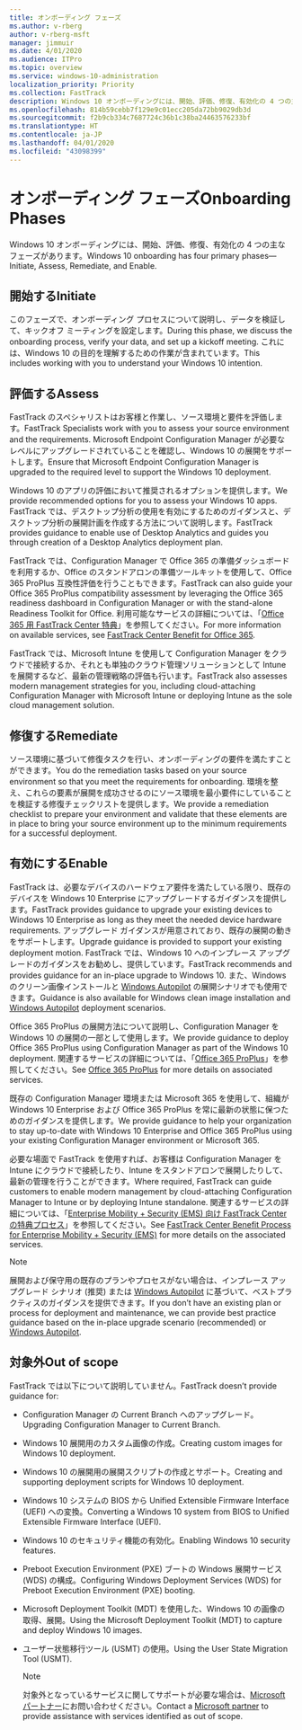 ```yaml
---
title: オンボーディング フェーズ
ms.author: v-rberg
author: v-rberg-msft
manager: jimmuir
ms.date: 4/01/2020
ms.audience: ITPro
ms.topic: overview
ms.service: windows-10-administration
localization_priority: Priority
ms.collection: FastTrack
description: Windows 10 オンボーディングには、開始、評価、修復、有効化の 4 つの主なフェーズがあります。
ms.openlocfilehash: 814b59cebb7f129e9c01ecc205da72bb9029db3d
ms.sourcegitcommit: f2b9cb334c7687724c36b1c38ba24463576233bf
ms.translationtype: HT
ms.contentlocale: ja-JP
ms.lasthandoff: 04/01/2020
ms.locfileid: "43098399"
---
```

# <a name="onboarding-phases"></a><span data-ttu-id="a9cb1-103">オンボーディング フェーズ</span><span class="sxs-lookup"><span data-stu-id="a9cb1-103">Onboarding Phases</span></span>

<span data-ttu-id="a9cb1-104">Windows 10 オンボーディングには、開始、評価、修復、有効化の 4 つの主なフェーズがあります。</span><span class="sxs-lookup"><span data-stu-id="a9cb1-104">Windows 10 onboarding has four primary phases—Initiate, Assess, Remediate, and Enable.</span></span>

## <a name="initiate"></a><span data-ttu-id="a9cb1-105">開始する</span><span class="sxs-lookup"><span data-stu-id="a9cb1-105">Initiate</span></span>

<span data-ttu-id="a9cb1-106">このフェーズで、オンボーディング プロセスについて説明し、データを検証して、キックオフ ミーティングを設定します。</span><span class="sxs-lookup"><span data-stu-id="a9cb1-106">During this phase, we discuss the onboarding process, verify your data, and set up a kickoff meeting.</span></span> <span data-ttu-id="a9cb1-107">これには、Windows 10 の目的を理解するための作業が含まれています。</span><span class="sxs-lookup"><span data-stu-id="a9cb1-107">This includes working with you to understand your Windows 10 intention.</span></span>

## <a name="assess"></a><span data-ttu-id="a9cb1-108">評価する</span><span class="sxs-lookup"><span data-stu-id="a9cb1-108">Assess</span></span>

<span data-ttu-id="a9cb1-109">FastTrack のスペシャリストはお客様と作業し、ソース環境と要件を評価します。</span><span class="sxs-lookup"><span data-stu-id="a9cb1-109">FastTrack Specialists work with you to assess your source environment and the requirements.</span></span> <span data-ttu-id="a9cb1-110">Microsoft Endpoint Configuration Manager が必要なレベルにアップグレードされていることを確認し、Windows 10 の展開をサポートします。</span><span class="sxs-lookup"><span data-stu-id="a9cb1-110">Ensure that Microsoft Endpoint Configuration Manager is upgraded to the required level to support the Windows 10 deployment.</span></span> 

<span data-ttu-id="a9cb1-111">Windows 10 のアプリの評価において推奨されるオプションを提供します。</span><span class="sxs-lookup"><span data-stu-id="a9cb1-111">We provide recommended options for you to assess your Windows 10 apps.</span></span> <span data-ttu-id="a9cb1-112">FastTrack では、デスクトップ分析の使用を有効にするためのガイダンスと、デスクトップ分析の展開計画を作成する方法について説明します。</span><span class="sxs-lookup"><span data-stu-id="a9cb1-112">FastTrack provides guidance to enable use of Desktop Analytics and guides you through creation of a Desktop Analytics deployment plan.</span></span>

<span data-ttu-id="a9cb1-113">FastTrack では、Configuration Manager で Office 365 の準備ダッシュボードを利用するか、Office のスタンドアロンの準備ツールキットを使用して、Office 365 ProPlus 互換性評価を行うこともできます。</span><span class="sxs-lookup"><span data-stu-id="a9cb1-113">FastTrack can also guide your Office 365 ProPlus compatibility assessment by leveraging the Office 365 readiness dashboard in Configuration Manager or with the stand-alone Readiness Toolkit for Office.</span></span> <span data-ttu-id="a9cb1-114">利用可能なサービスの詳細については、「[Office 365 用 FastTrack Center 特典](O365-fasttrack-benefit-for-office-365.md)」を参照してください。</span><span class="sxs-lookup"><span data-stu-id="a9cb1-114">For more information on available services, see [FastTrack Center Benefit for Office 365](O365-fasttrack-benefit-for-office-365.md).</span></span> 

<span data-ttu-id="a9cb1-115">FastTrack では、Microsoft Intune を使用して Configuration Manager をクラウドで接続するか、それとも単独のクラウド管理ソリューションとして Intune を展開するなど、最新の管理戦略の評価も行います。</span><span class="sxs-lookup"><span data-stu-id="a9cb1-115">FastTrack also assesses modern management strategies for you, including cloud-attaching Configuration Manager with Microsoft Intune or deploying Intune as the sole cloud management solution.</span></span>

## <a name="remediate"></a><span data-ttu-id="a9cb1-116">修復する</span><span class="sxs-lookup"><span data-stu-id="a9cb1-116">Remediate</span></span>

<span data-ttu-id="a9cb1-117">ソース環境に基づいて修復タスクを行い、オンボーディングの要件を満たすことができます。</span><span class="sxs-lookup"><span data-stu-id="a9cb1-117">You do the remediation tasks based on your source environment so that you meet the requirements for onboarding.</span></span> <span data-ttu-id="a9cb1-118">環境を整え、これらの要素が展開を成功させるのにソース環境を最小要件にしていることを検証する修復チェックリストを提供します。</span><span class="sxs-lookup"><span data-stu-id="a9cb1-118">We provide a remediation checklist to prepare your environment and validate that these elements are in place to bring your source environment up to the minimum requirements for a successful deployment.</span></span> 

## <a name="enable"></a><span data-ttu-id="a9cb1-119">有効にする</span><span class="sxs-lookup"><span data-stu-id="a9cb1-119">Enable</span></span>

<span data-ttu-id="a9cb1-120">FastTrack は、必要なデバイスのハードウェア要件を満たしている限り、既存のデバイスを Windows 10 Enterprise にアップグレードするガイダンスを提供します。</span><span class="sxs-lookup"><span data-stu-id="a9cb1-120">FastTrack provides guidance to upgrade your existing devices to Windows 10 Enterprise as long as they meet the needed device hardware requirements.</span></span> <span data-ttu-id="a9cb1-121">アップグレード ガイダンスが用意されており、既存の展開の動きをサポートします。</span><span class="sxs-lookup"><span data-stu-id="a9cb1-121">Upgrade guidance is provided to support your existing deployment motion.</span></span> <span data-ttu-id="a9cb1-122">FastTrack では、Windows 10 へのインプレース アップグレードのガイダンスをお勧めし、提供しています。</span><span class="sxs-lookup"><span data-stu-id="a9cb1-122">FastTrack recommends and provides guidance for an in-place upgrade to Windows 10.</span></span> <span data-ttu-id="a9cb1-123">また、Windows のクリーン画像インストールと [Windows Autopilot](EMS-onboarding-phases.md#windows-autopilot) の展開シナリオでも使用できます。</span><span class="sxs-lookup"><span data-stu-id="a9cb1-123">Guidance is also available for Windows clean image installation and [Windows Autopilot](EMS-onboarding-phases.md#windows-autopilot) deployment scenarios.</span></span> 

<span data-ttu-id="a9cb1-124">Office 365 ProPlus の展開方法について説明し、Configuration Manager を Windows 10 の展開の一部として使用します。</span><span class="sxs-lookup"><span data-stu-id="a9cb1-124">We provide guidance to deploy Office 365 ProPlus using Configuration Manager as part of the Windows 10 deployment.</span></span> <span data-ttu-id="a9cb1-125">関連するサービスの詳細については、「[Office 365 ProPlus](O365-onboarding-and-migration.md#office-365-proplus)」を参照してください。</span><span class="sxs-lookup"><span data-stu-id="a9cb1-125">See [Office 365 ProPlus](O365-onboarding-and-migration.md#office-365-proplus) for more details on associated services.</span></span>

<span data-ttu-id="a9cb1-126">既存の Configuration Manager 環境または Microsoft 365 を使用して、組織が Windows 10 Enterprise および Office 365 ProPlus を常に最新の状態に保つためのガイダンスを提供します。</span><span class="sxs-lookup"><span data-stu-id="a9cb1-126">We provide guidance to help your organization to stay up-to-date with Windows 10 Enterprise and Office 365 ProPlus using your existing Configuration Manager environment or Microsoft 365.</span></span>

<span data-ttu-id="a9cb1-127">必要な場面で FastTrack を使用すれば、お客様は Configuration Manager を Intune にクラウドで接続したり、Intune をスタンドアロンで展開したりして、最新の管理を行うことができます。</span><span class="sxs-lookup"><span data-stu-id="a9cb1-127">Where required, FastTrack can guide customers to enable modern management by cloud-attaching Configuration Manager to Intune or by deploying Intune standalone.</span></span> <span data-ttu-id="a9cb1-128">関連するサービスの詳細については、「[Enterprise Mobility + Security (EMS) 向け FastTrack Center の特典プロセス](EMS-fasttrack-process.md)」を参照してください。</span><span class="sxs-lookup"><span data-stu-id="a9cb1-128">See [FastTrack Center Benefit Process for Enterprise Mobility + Security (EMS)](EMS-fasttrack-process.md) for more details on the associated services.</span></span>

> [!NOTE]
> <span data-ttu-id="a9cb1-129">展開および保守用の既存のプランやプロセスがない場合は、インプレース アップグレード シナリオ (推奨) または [Windows Autopilot](EMS-onboarding-phases.md#windows-autopilot) に基づいて、ベストプラクティスのガイダンスを提供できます。</span><span class="sxs-lookup"><span data-stu-id="a9cb1-129">If you don’t have an existing plan or process for deployment and maintenance, we can provide best practice guidance based on the in-place upgrade scenario (recommended) or [Windows Autopilot](EMS-onboarding-phases.md#windows-autopilot).</span></span>

## <a name="out-of-scope"></a><span data-ttu-id="a9cb1-130">対象外</span><span class="sxs-lookup"><span data-stu-id="a9cb1-130">Out of scope</span></span>

<span data-ttu-id="a9cb1-131">FastTrack では以下について説明していません。</span><span class="sxs-lookup"><span data-stu-id="a9cb1-131">FastTrack doesn’t provide guidance for:</span></span>

- <span data-ttu-id="a9cb1-132">Configuration Manager の Current Branch へのアップグレード。</span><span class="sxs-lookup"><span data-stu-id="a9cb1-132">Upgrading Configuration Manager to Current Branch.</span></span>
- <span data-ttu-id="a9cb1-133">Windows 10 展開用のカスタム画像の作成。</span><span class="sxs-lookup"><span data-stu-id="a9cb1-133">Creating custom images for Windows 10 deployment.</span></span>
- <span data-ttu-id="a9cb1-134">Windows 10 の展開用の展開スクリプトの作成とサポート。</span><span class="sxs-lookup"><span data-stu-id="a9cb1-134">Creating and supporting deployment scripts for Windows 10 deployment.</span></span>
- <span data-ttu-id="a9cb1-135">Windows 10 システムの BIOS から Unified Extensible Firmware Interface (UEFI) への変換。</span><span class="sxs-lookup"><span data-stu-id="a9cb1-135">Converting a Windows 10 system from BIOS to Unified Extensible Firmware Interface (UEFI).</span></span>
- <span data-ttu-id="a9cb1-136">Windows 10 のセキュリティ機能の有効化。</span><span class="sxs-lookup"><span data-stu-id="a9cb1-136">Enabling Windows 10 security features.</span></span> 
- <span data-ttu-id="a9cb1-137">Preboot Execution Environment (PXE) ブートの Windows 展開サービス (WDS) の構成。</span><span class="sxs-lookup"><span data-stu-id="a9cb1-137">Configuring Windows Deployment Services (WDS) for Preboot Execution Environment (PXE) booting.</span></span>
- <span data-ttu-id="a9cb1-138">Microsoft Deployment Toolkit (MDT) を使用した、Windows 10 の画像の取得、展開。</span><span class="sxs-lookup"><span data-stu-id="a9cb1-138">Using the Microsoft Deployment Toolkit (MDT) to capture and deploy Windows 10 images.</span></span>
- <span data-ttu-id="a9cb1-139">ユーザー状態移行ツール (USMT) の使用。</span><span class="sxs-lookup"><span data-stu-id="a9cb1-139">Using the User State Migration Tool (USMT).</span></span>

  > [!NOTE]
  > <span data-ttu-id="a9cb1-140">対象外となっているサービスに関してサポートが必要な場合は、[Microsoft パートナー](https://go.microsoft.com/fwlink/?linkid=2080150)にお問い合わせください。</span><span class="sxs-lookup"><span data-stu-id="a9cb1-140">Contact a [Microsoft partner](https://go.microsoft.com/fwlink/?linkid=2080150) to provide assistance with services identified as out of scope.</span></span>

 